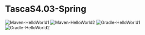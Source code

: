 # TascaS4.03-Spring

![Maven-HelloWorld1](https://user-images.githubusercontent.com/100026204/192506325-7e0771e8-a08e-4531-8bf3-9daac65a82bb.PNG)
![Maven-HelloWorld2](https://user-images.githubusercontent.com/100026204/192506328-b35dc641-e348-489d-99c1-97349ae16ff1.PNG)
![Gradle-HelloWorld1](https://user-images.githubusercontent.com/100026204/192506344-2d20a47a-eb26-45d9-ad1c-994642369e96.PNG)
![Gradle-HelloWorld2](https://user-images.githubusercontent.com/100026204/192506346-f00e21fa-e06c-4db6-8ce2-9a34982134e3.PNG)
